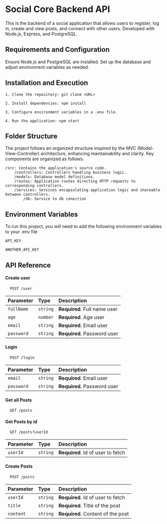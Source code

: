 # Social Core Backend API

This is the backend of a social application that allows users to register, log in, create and view posts, and connect with other users. Developed with Node.js, Express, and PostgreSQL.

## Requirements and Configuration

Ensure Node.js and PostgreSQL are installed. Set up the database and adjust environment variables as needed.

## Installation and Execution

    1. Clone the repository: git clone <URL>

    2. Install dependencies: npm install

    3. Configure environment variables in a .env file.

    4. Run the application: npm start

## Folder Structure

The project follows an organized structure inspired by the MVC (Model-View-Controller) architecture, enhancing maintainability and clarity. Key components are organized as follows:

    /src: Contains the application's source code.
        /controllers: Controllers handling business logic.
        /models: Database model definitions.
        /routes: Application routes directing HTTP requests to corresponding controllers.
        /services: Services encapsulating application logic and shareable between controllers.
            /db: Service to db conection

## Environment Variables

To run this project, you will need to add the following environment variables to your .env file

`API_KEY`

`ANOTHER_API_KEY`

## API Reference

#### Create user

```http
  POST /user
```

| Parameter  | Type     | Description                  |
| :--------- | :------- | :--------------------------- |
| `fullName` | `string` | **Required**. Full name user |
| `age`      | `number` | **Required**. Age user       |
| `email`    | `string` | **Required**. Email user     |
| `password` | `string` | **Required**. Password user  |

#### Login

```http
  POST /login
```

| Parameter  | Type     | Description                 |
| :--------- | :------- | :-------------------------- |
| `email`    | `string` | **Required**. Email user    |
| `password` | `string` | **Required**. Password user |

#### Get all Posts

```http
  GET /posts
```

#### Get Posts by id

```http
  GET /posts?userId
```

| Parameter | Type     | Description                       |
| :-------- | :------- | :-------------------------------- |
| `userId`  | `string` | **Required**. Id of user to fetch |

#### Create Posts

```http
  POST /posts
```

| Parameter | Type     | Description                       |
| :-------- | :------- | :-------------------------------- |
| `userId`  | `string` | **Required**. Id of user to fetch |
| `title`   | `string` | **Required**. Title of the post   |
| `content` | `string` | **Required**. Content of the post |
